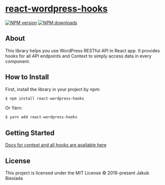 # [react-wordpress-hooks](https://github.com/cool-hooks/react-wordpress-hooks)

[![NPM version](http://img.shields.io/npm/v/react-wordpress-hooks.svg?style=flat-square)](https://www.npmjs.com/package/react-wordpress-hooks)
[![NPM downloads](http://img.shields.io/npm/dm/react-wordpress-hooks.svg?style=flat-square)](https://www.npmjs.com/package/react-wordpress-hooks)

## About
This library helps you use WordPress RESTful API in React app. It provides hooks for all API endpoints and Context to simply access data in every component.

## How to Install
First, install the library in your project by npm:
```sh
$ npm install react-wordpress-hooks
```

Or Yarn:
```sh
$ yarn add react-wordpress-hooks
```

## Getting Started
[Docs for context and all hooks are available here](https://cool-hooks.github.io/react-wordpress-hooks/)

## License
This project is licensed under the MIT License © 2019-present Jakub Biesiada
